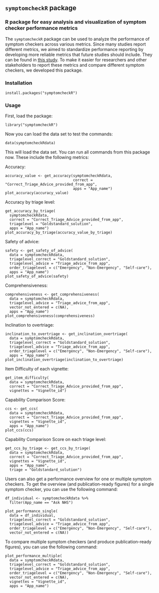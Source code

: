 ## `symptomcheckR` package

### R package for easy analysis and visualization of symptom checker performance metrics

<!-- badges: start -->

<!-- badges: end -->

The `symptomcheckR` package can be used to analyze the performance of symptom checkers across various metrics. Since many studies report different metrics, we aimed to standardize performance reporting by developing more reliable metrics that future studies should include. They can be found in [this study](https://doi.org/10.1177/20552076231194929). To make it easier for researchers and other stakeholders to report these metrics and compare different symptom checkers, we developed this package.

### Installation

```{r eval=FALSE}
install.packages("symptomcheckR")
```

### Usage

First, load the package:

```{r eval=FALSE}
library("symptomcheckR")
```

Now you can load the data set to test the commands:

```{r eval=FALSE}
data(symptomcheckRdata)
```

This will load the data set. You can run all commands from this package now. These include the following metrics:

Accuracy:

```{r eval=FALSE}
accuracy_value <- get_accuracy(symptomcheckRdata, 
                               correct = "Correct_Triage_Advice_provided_from_app", 
                               apps = "App_name")
plot_accuracy(accuracy_value)
```

Accuracy by triage level:

```{r eval=FALSE}
get_accuracy_by_triage(
  symptomcheckRdata,
  correct = "Correct_Triage_Advice_provided_from_app", 
  triagelevel = "Goldstandard_solution",
  apps = "App_name")
plot_accuracy_by_triage(accuracy_value_by_triage)
```

Safety of advice:

```{r eval=FALSE}
safety <- get_safety_of_advice(
  data = symptomcheckRdata, 
  triagelevel_correct = "Goldstandard_solution",
  triagelevel_advice = "Triage_advice_from_app",
  order_triagelevel = c("Emergency", "Non-Emergency", "Self-care"),
  apps = "App_name")
plot_safety_of_advice(safety)
```

Comprehensiveness:

```{r eval=FALSE}
comprehensiveness <- get_comprehensiveness(
  data = symptomcheckRdata, 
  triagelevel_advice = "Triage_advice_from_app", 
  vector_not_entered = c(NA),
  apps = "App_name")
plot_comprehensiveness(comprehensiveness)

```

Inclination to overtriage:

```{r eval=FALSE}
inclination_to_overtriage <- get_inclination_overtriage(
  data = symptomcheckRdata, 
  triagelevel_correct = "Goldstandard_solution",
  triagelevel_advice = "Triage_advice_from_app",
  order_triagelevel = c("Emergency", "Non-Emergency", "Self-care"),
  apps = "App_name")
plot_inclination_overtriage(inclination_to_overtriage)

```

Item Difficulty of each vignette:

```{r eval=FALSE}
get_item_difficulty(
  data = symptomcheckRdata, 
  correct = "Correct_Triage_Advice_provided_from_app",
  vignettes = "Vignette_id")

```

Capability Comparison Score:

```{r eval=FALSE}
ccs <- get_ccs(
  data = symptomcheckRdata,
  correct = "Correct_Triage_Advice_provided_from_app",
  vignettes = "Vignette_id",
  apps = "App_name")
plot_ccs(ccs)
```

Capability Comparison Score on each triage level:

```{r eval=FALSE}
get_ccs_by_triage <- get_ccs_by_triage(
  data = symptomcheckRdata,
  correct = "Correct_Triage_Advice_provided_from_app",
  vignettes = "Vignette_id",
  apps = "App_name",
  triage = "Goldstandard_solution")
```

Users can also get a performance overview for one or multiple symptom checkers. To get the overview (and publication-ready figures) for a single symptom checker, you can use the following command:

```{r eval=FALSE}
df_individual <- symptomcheckRdata %>%
  filter(App_name == "Ask NHS")

plot_performance_single(
  data = df_individual, 
  triagelevel_correct = "Goldstandard_solution",
  triagelevel_advice = "Triage_advice_from_app",
  order_triagelevel = c("Emergency", "Non-Emergency", "Self-care"),
  vector_not_entered = c(NA)) 
```

To compare multiple symptom checkers (and produce publication-ready figures), you can use the following command:

```{r eval=FALSE}
plot_performance_multiple(
  data = symptomcheckRdata, 
  triagelevel_correct = "Goldstandard_solution",
  triagelevel_advice = "Triage_advice_from_app",
  order_triagelevel = c("Emergency", "Non-Emergency", "Self-care"),
  vector_not_entered = c(NA),
  vignettes = "Vignette_id",
  apps = "App_name")
```
